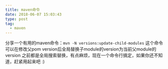 ```yaml
---
title: maven命令
date: 2018-06-07 15:03:43
type: post
tag:
  - maven
---
```

分享一个有用的maven命令：```mvn -N versions:update-child-modules```
这个命令可以在修改父pom version后全局替换子module的version为当前父module的version
之前都是全局搜索替换，有点麻烦，现在一个命令行搞定，如果你还不知道，赶紧用起来吧 :)
<!-- more -->
